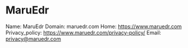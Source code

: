 
# MaruEdr

Name: MaruEdr
Domain: maruedr.com
Home: https://www.maruedr.com
Privacy_policy: https://www.maruedr.com/privacy-policy/
Email: privacy@maruedr.com
